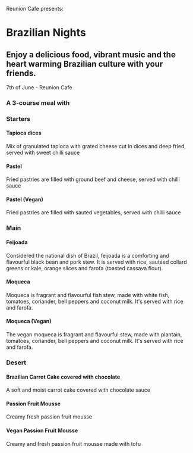 Reunion Cafe presents:

# Brazilian Nights

## Enjoy a delicious food, vibrant music and the heart warming Brazilian culture with your friends. 


 
7th of June - Reunion Cafe  



### A 3-course meal with



### Starters

#### Tapioca dices
Mix of granulated tapioca with grated cheese cut in dices and deep fried, served with sweet chilli sauce

#### Pastel
Fried pastries are filled with ground beef and cheese, served with chilli sauce

#### Pastel (Vegan)
Fried pastries are filled with sauted vegetables, served with chilli sauce


### Main

#### Feijoada
Considered the national dish of Brazil, feijoada is a comforting and flavourful black bean and pork stew. It is served with rice, sautéed collard greens or kale, orange slices and farofa (toasted cassava flour).


#### Moqueca 
Moqueca is fragrant and flavourful fish stew, made with white fish, tomatoes, coriander, bell peppers and coconut milk. It's served with rice and farofa.


#### Moqueca (Vegan) 
The vegan moqueca is fragrant and flavourful stew, made with plantain, tomatoes, coriander, bell peppers and coconut milk. It's served with rice and farofa.


### Desert

#### Brazilian Carrot Cake covered with chocolate
A soft and moist carrot cake covered with chocolate sauce


#### Passion Fruit Mousse
Creamy fresh passion fruit mousse


#### Vegan Passion Fruit Mousse
Creamy and fresh passion fruit mousse made with tofu
